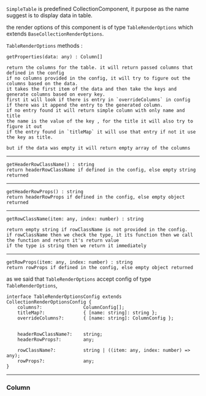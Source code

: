 `SimpleTable` is predefined CollectionComponent, it purpose as the name suggest
is to display data in table.

the render options of this component is of type `TableRenderOptions` which extends `BaseCollectionRenderOptions`.

`TableRenderOptions` methods :


    getProperties(data: any) : Column[]    
    
    return the columns for the table. it will return passed columns that defined in the config
    if no columns provided in the config, it will try to figure out the columns based on the data.
    it takes the first item of the data and then take the keys and generate columns based on every key.
    first it will look if there is entry in `overrideColumns` in config
    if there was it append the entry to the generated column.
    if no entry found it will return simple column with only name and title
    the name is the value of the key , for the title it will also try to figure it out
    if the entry found in `titleMap` it will use that entry if not it use the key as title.
    
    but if the data was empty it will return empty array of the columns
                       
                                          
-----                   

    getHeaderRowClassName() : string
    return headerRowClassName if defined in the config, else empty string returned


-----
    
    
    getHeaderRowProps() : string
    return headerRowProps if defined in the config, else empty object returned
    
    
-----
    
        
    getRowClassName(item: any, index: number) : string
    
    return empty string if rowClassName is not provided in the config.
    if rowClassName then we check the type, it its function then we call the function and return it's return value
    if the type is string then we return it immediately 
    
    
----- 

    getRowProps(item: any, index: number) : string
    return rowProps if defined in the config, else empty object returned 
    

as we said that `TableRenderOptions` accept config of type `TableRenderOptions`,


    interface TableRenderOptionsConfig extends CollectionRenderOptionsConfig {
        columns?:               ColumnConfig[];
        titleMap?:              { [name: string]: string };
        overrideColumns?:       { [name: string]: ColumnConfig };
    
    
        headerRowClassName?:    string;
        headerRowProps?:        any;
    
        rowClassName?:          string | ((item: any, index: number) => any);
        rowProps?:              any;
    }
    



------


### Column

